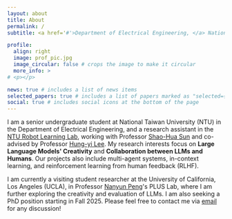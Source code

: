 ```yaml
---
layout: about
title: About
permalink: /
subtitle: <a href='#'>Department of Electrical Engineering, </a> National Taiwan University

profile:
  align: right
  image: prof_pic.jpg
  image_circular: false # crops the image to make it circular
  more_info: >
# <p></p>

news: true # includes a list of news items
selected_papers: true # includes a list of papers marked as "selected={true}"
social: true # includes social icons at the bottom of the page
---
```


I am a senior undergraduate student at National Taiwan University (NTU) in the Department of Electrical Engineering, and a research assistant in the [NTU Robot Learning Lab](https://nturll.xyz/about), working with Professor [Shao-Hua Sun](https://shaohua0116.github.io/) and co-advised by Professor [Hung-yi Lee](https://speech.ee.ntu.edu.tw/~hylee/index.php). My research interests focus on **Large Language Models' Creativity** and **Collaboration between LLMs and Humans**. Our projects also include multi-agent systems, in-context learning, and reinforcement learning from human feedback (RLHF). 

I am currently a visiting student researcher at the University of California, Los Angeles (UCLA), in Professor [Nanyun Peng](https://violetpeng.github.io/)'s PLUS Lab, where I am further exploring the creativity and evaluation of LLMs. I am also seeking a PhD position starting in Fall 2025. Please feel free to contact me via [email](b08901207@g.ntu.edu.tw) for any discussion!
